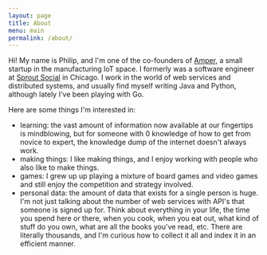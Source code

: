 ```yaml
---
layout: page
title: About
menu: main
permalink: /about/
---
```


Hi! My name is Philip, and I'm one of the co-founders of [Amper][amper], a small 
startup in the manufacturing IoT space. I formerly was a software engineer at
[Sprout Social][sprout-social] in Chicago. I work in the world of web services
and distributed systems, and usually find myself writing Java and Python,
although lately I've been playing with Go.

Here are some things I'm interested in:

- learning: the vast amount of information now available at our fingertips is
  mindblowing, but for someone with 0 knowledge of how to get from novice to
  expert, the knowledge dump of the internet doesn't always work.
- making things: I like making things, and I enjoy working with 
  people who also like to make things.
- games: I grew up up playing a mixture of board games and video games and
  still enjoy the competition and strategy involved.
- personal data: the amount of data that exists for a single person is huge.
  I'm not just talking about the number of web services with API's that 
  someone is signed up for. Think about everything in your life, the time you
  spend here or there, when you cook, when you eat out, what kind of stuff do
  you own, what are all the books you've read, etc. There are literally
  thousands, and I'm curious how to collect it all and index it in an efficient
  manner.

[sprout-social]: http://sproutsocial.com/
[amper]: https://amper.xyz/
[games]: http://games.phizzle.space/
